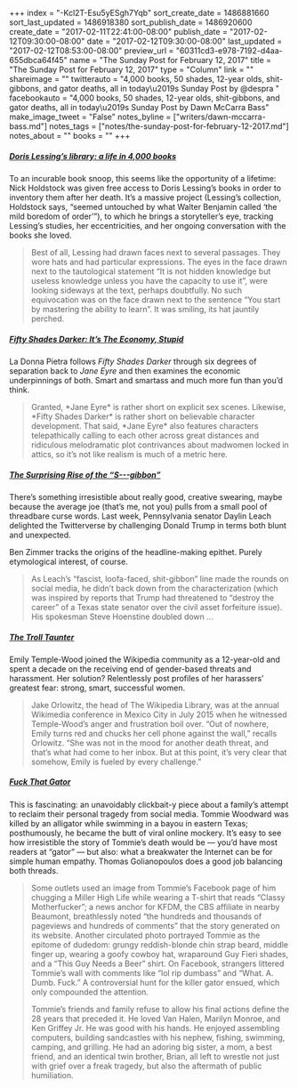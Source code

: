 +++
index = "-Kcl2T-Esu5yESgh7Yqb"
sort_create_date = 1486881660
sort_last_updated = 1486918380
sort_publish_date = 1486920600
create_date = "2017-02-11T22:41:00-08:00"
publish_date = "2017-02-12T09:30:00-08:00"
date = "2017-02-12T09:30:00-08:00"
last_updated = "2017-02-12T08:53:00-08:00"
preview_url = "60311cd3-e978-7192-d4aa-655dbca64f45"
name = "The Sunday Post for February 12, 2017"
title = "The Sunday Post for February 12, 2017"
type = "Column"
link = ""
shareimage = ""
twitterauto = "4,000 books, 50 shades, 12-year olds, shit-gibbons, and gator deaths, all in today\u2019s Sunday Post by @despra "
facebookauto = "4,000 books, 50 shades, 12-year olds, shit-gibbons, and gator deaths, all in today\u2019s Sunday Post by Dawn McCarra Bass"
make_image_tweet = "False"
notes_byline = ["writers/dawn-mccarra-bass.md"]
notes_tags = ["notes/the-sunday-post-for-february-12-2017.md"]
notes_about = ""
books = ""
+++

<h5><a href="https://www.theguardian.com/books/2017/feb/07/doris-lessing-library-a-life-in-4000-books" title="Doris Lessing’s library: a life in 4,000 books - The Guardian">Doris Lessing’s library: a life in 4,000 books</a></h5>

<p>To an incurable book snoop, this seems like the opportunity of a lifetime: Nick Holdstock was given free access to Doris Lessing&#8217;s books in order to inventory them after her death. It&#8217;s a massive project (Lessing&#8217;s collection, Holdstock says, &#8220;seemed untouched by what Walter Benjamin called &#8216;the mild boredom of order&#8217;&#8221;), to which he brings a storyteller&#8217;s eye, tracking Lessing&#8217;s studies, her eccentricities, and her ongoing conversation with the books she loved.</p>

<blockquote>
<p>Best of all, Lessing had drawn faces next to several passages. They wore hats and had particular expressions. The eyes in the face drawn next to the tautological statement “It is not hidden knowledge but useless knowledge unless you have the capacity to use it”, were looking sideways at the text, perhaps doubtfully. No such equivocation was on the face drawn next to the sentence “You start by mastering the ability to learn”. It was smiling, its hat jauntily perched.</p>

</blockquote>

<h5><a href="http://birthmoviesdeath.com/2017/02/11/fifty-shades-darker-its-the-economy-stupid" title="Fifty Shades Darker: It’s The Economy, Stupid - Birth, Movies, Death">Fifty Shades Darker: It’s The Economy, Stupid</a></h5>

<p>La Donna Pietra follows <em>Fifty Shades Darker</em> through six degrees of separation back to <em>Jane Eyre</em> and then examines the economic underpinnings of both. Smart and smartass and much more fun than you&#8217;d think.</p>

<blockquote>
<p>Granted, *Jane Eyre* is rather short on explicit sex scenes. Likewise, *Fifty Shades Darker* is rather short on believable character development. That said, *Jane Eyre* also features characters telepathically calling to each other across great distances and ridiculous melodramatic plot contrivances about madwomen locked in attics, so it’s not like realism is much of a metric here.</p>

</blockquote>

<h5><a href="http://www.slate.com/blogs/browbeat/2017/02/09/how_daylin_leach_s_trump_insult_shitgibbon_rose_to_prominence.html" title="The Surprising Rise of the 'S---gibbon' - Slate">The Surprising Rise of the “S---gibbon”</a></h5>

<p>There&#8217;s something irresistible about really good, creative swearing, maybe because the average joe (that&#8217;s me, not you) pulls from a small pool of threadbare curse words. Last week, Pennsylvania senator Daylin Leach delighted the Twitterverse by challenging Donald Trump in terms both blunt and unexpected.</p>

<p>Ben Zimmer tracks the origins of the headline-making epithet. Purely etymological interest, of course.</p>

<blockquote>
<p>As Leach’s “fascist, loofa-faced, shit-gibbon” line made the rounds on social media, he didn’t back down from the characterization (which was inspired by reports that Trump had threatened to “destroy the career” of a Texas state senator over the civil asset forfeiture issue). His spokesman Steve Hoenstine doubled down ...</p>

</blockquote>

<h5><a href="https://backchannel.com/one-womans-brilliant-fuck-you-to-wikipedia-trolls-aab4107d374b#.qmbjm5gyt" title="The Troll Taunter - Backchannel.com">The Troll Taunter</a></h5>

<p>Emily Temple-Wood joined the Wikipedia community as a 12-year-old and spent a decade on the receiving end of gender-based threats and harassment. Her solution? Relentlessly post profiles of her harassers&#8217; greatest fear: strong, smart, successful women.</p>

<blockquote>Jake Orlowitz, the head of The Wikipedia Library, was at the annual Wikimedia conference in Mexico City in July 2015 when he witnessed Temple-Wood’s anger and frustration boil over. “Out of nowhere, Emily turns red and chucks her cell phone against the wall,” recalls Orlowitz. “She was not in the mood for another death threat, and that’s what had come to her inbox. But at this point, it’s very clear that somehow, Emily is fueled by every challenge.”</blockquote>

<h5><a href="https://www.buzzfeed.com/golianopoulos/fuck-that-gator" title="Fuck That Gator - Buzzfeed">Fuck That Gator</a></h5>

<p>This is fascinating: an unavoidably clickbait-y piece about a family&#8217;s attempt to reclaim their personal tragedy from social media. Tommie Woodward was killed by an alligator while swimming in a bayou in eastern Texas; posthumously, he became the butt of viral online mockery. It&#8217;s easy to see how irresistible the story of Tommie&#8217;s death would be — you&#8217;d have most readers at &#8220;gator&#8221; — but also: what a breakwater the Internet can be for simple human empathy. Thomas Golianopoulos does a good job balancing both threads.</p>

<blockquote>
<p>Some outlets used an image from Tommie’s Facebook page of him chugging a Miller High Life while wearing a T-shirt that reads “Classy Motherfucker”; a news anchor for KFDM, the CBS affiliate in nearby Beaumont, breathlessly noted “the hundreds and thousands of pageviews and hundreds of comments” that the story generated on its website. Another circulated photo portrayed Tommie as the epitome of dudedom: grungy reddish-blonde chin strap beard, middle finger up, wearing a goofy cowboy hat, wraparound Guy Fieri shades, and a “This Guy Needs a Beer” shirt. On Facebook, strangers littered Tommie’s wall with comments like “lol rip dumbass” and “What. A. Dumb. Fuck.” A controversial hunt for the killer gator ensued, which only compounded the attention.</p>

<p>Tommie’s friends and family refuse to allow his final actions define the 28 years that preceded it. He loved Van Halen, Marilyn Monroe, and Ken Griffey Jr. He was good with his hands. He enjoyed assembling computers, building sandcastles with his nephew, fishing, swimming, camping, and grilling. He had an adoring big sister, a mom, a best friend, and an identical twin brother, Brian, all left to wrestle not just with grief over a freak tragedy, but also the aftermath of public humiliation.</p>
</blockquote>

